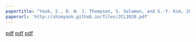```yaml
---
papertitle: "Yook, S., D. W. J. Thompson, S. Solomon, and S.-Y. Kim, 2020: The key role of coupled chemistry-climate interactions in tropical stratospheric temperature variability. J. Climate, 33, 7619-7629."
paperurl: 'http://shimyook.github.io/files/JCL2020.pdf'
---
```

[pdf](http://shimyook.github.io/files/JCL2020.pdf)
[pdf](http://shimyook.github.io/files/JCL2020.pdf)
[pdf](http://shimyook.github.io/files/JCL2020.pdf)
